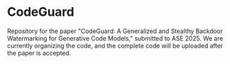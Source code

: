 # CodeGuard

Repository for the paper "CodeGuard: A Generalized and Stealthy Backdoor Watermarking for Generative Code Models," submitted to ASE 2025. We are currently organizing the code, and the complete code will be uploaded after the paper is accepted.
